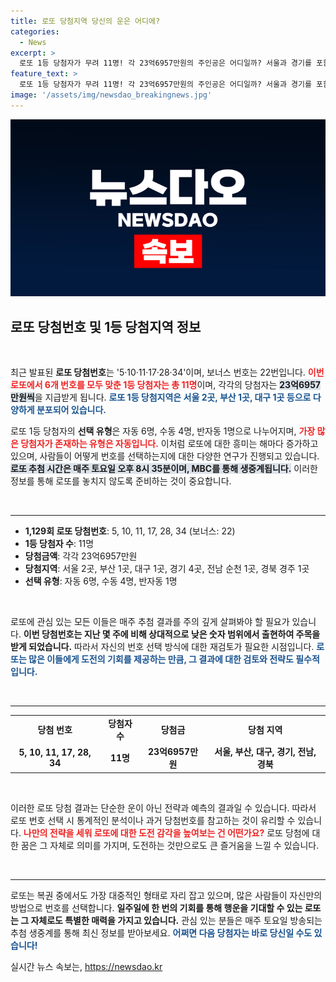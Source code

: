 ```yaml
---
title: 로또 당첨지역 당신의 운은 어디에?
categories:
  - News
excerpt: >
  로또 1등 당첨자가 무려 11명! 각 23억6957만원의 주인공은 어디일까? 서울과 경기를 포함한 전국 당첨지역이 공개된다. 당신도 이번 주 주인공이 될 수 있을까? 
feature_text: >
  로또 1등 당첨자가 무려 11명! 각 23억6957만원의 주인공은 어디일까? 서울과 경기를 포함한 전국 당첨지역이 공개된다. 당신도 이번 주 주인공이 될 수 있을까? 
image: '/assets/img/newsdao_breakingnews.jpg'
---
```


<p><img src="/assets/img/newsdao_breakingnews.jpg" alt="firstkoreanews 속보" /></p>

<h2 data-ke-size="size26">로또 당첨번호 및 1등 당첨지역 정보</h2>

<p data-ke-size="size16">&nbsp;</p>

<p>최근 발표된 <b>로또 당첨번호</b>는 '5·10·11·17·28·34'이며, 보너스 번호는 22번입니다. <b><span style="color: #ee2323;">이번 로또에서 6개 번호를 모두 맞춘 1등 당첨자는 총 11명</span></b>이며, 각각의 당첨자는 <b><span style="background-color: #21538527;">23억6957만원씩</span></b>을 지급받게 됩니다. <b><span style="color: #1a5490;">로또 1등 당첨지역은 서울 2곳, 부산 1곳, 대구 1곳 등으로 다양하게 분포되어 있습니다.</span></b></p>

<p>로또 1등 당첨자의 <b>선택 유형</b>은 자동 6명, 수동 4명, 반자동 1명으로 나누어지며, <b><span style="color: #ee2323;">가장 많은 당첨자가 존재하는 유형은 자동입니다.</span></b> 이처럼 로또에 대한 흥미는 해마다 증가하고 있으며, 사람들이 어떻게 번호를 선택하는지에 대한 다양한 연구가 진행되고 있습니다. <b><span style="background-color: #21538527;">로또 추첨 시간은 매주 토요일 오후 8시 35분이며, MBC를 통해 생중계됩니다.</span></b> 이러한 정보를 통해 로또를 놓치지 않도록 준비하는 것이 중요합니다.</p>

<p data-ke-size="size16">&nbsp;</p> 

<hr />

<ul>
    <li><b>1,129회 로또 당첨번호</b>: 5, 10, 11, 17, 28, 34 (보너스: 22)</li>
    <li><b>1등 당첨자 수</b>: 11명</li>
    <li><b>당첨금액</b>: 각각 23억6957만원</li>
    <li><b>당첨지역</b>: 서울 2곳, 부산 1곳, 대구 1곳, 경기 4곳, 전남 순천 1곳, 경북 경주 1곳</li>
    <li><b>선택 유형</b>: 자동 6명, 수동 4명, 반자동 1명</li>
</ul>

<p data-ke-size="size16">&nbsp;</p>

<p>로또에 관심 있는 모든 이들은 매주 추첨 결과를 주의 깊게 살펴봐야 할 필요가 있습니다. <b>이번 당첨번호는 지난 몇 주에 비해 상대적으로 낮은 숫자 범위에서 출현하여 주목을 받게 되었습니다.</b> 따라서 자신의 번호 선택 방식에 대한 재검토가 필요한 시점입니다. <b><span style="color: #1a5490;">로또는 많은 이들에게 도전의 기회를 제공하는 만큼, 그 결과에 대한 검토와 전략도 필수적입니다.</span></b> </p>

<p data-ke-size="size16">&nbsp;</p>

<hr />

<table style="width: 100%; text-align: center;">
    <tr>
        <td style="text-align: center; height: 17px;"><b>당첨 번호</b></td>
        <td style="text-align: center; height: 17px;"><b>당첨자 수</b></td>
        <td style="text-align: center; height: 17px;"><b>당첨금</b></td>
        <td style="text-align: center; height: 17px;"><b>당첨 지역</b></td>
    </tr>
    <tr>
        <td style="text-align: center; height: 17px;"><b>5, 10, 11, 17, 28, 34</b></td>
        <td style="text-align: center; height: 17px;"><b>11명</b></td>
        <td style="text-align: center; height: 17px;"><b>23억6957만원</b></td>
        <td style="text-align: center; height: 17px;"><b>서울, 부산, 대구, 경기, 전남, 경북</b></td>
    </tr>
</table>

<p data-ke-size="size16">&nbsp;</p>

<p>이러한 로또 당첨 결과는 단순한 운이 아닌 전략과 예측의 결과일 수 있습니다. 따라서 로또 번호 선택 시 통계적인 분석이나 과거 당첨번호를 참고하는 것이 유리할 수 있습니다. <b><span style="color: #ee2323;">나만의 전략을 세워 로또에 대한 도전 감각을 높여보는 건 어떤가요?</span></b> 로또 당첨에 대한 꿈은 그 자체로 의미를 가지며, 도전하는 것만으로도 큰 즐거움을 느낄 수 있습니다. </p>

<p data-ke-size="size16">&nbsp;</p>

<hr />

<p>로또는 복권 중에서도 가장 대중적인 형태로 자리 잡고 있으며, 많은 사람들이 자신만의 방법으로 번호를 선택합니다. <b>일주일에 한 번의 기회를 통해 행운을 기대할 수 있는 로또는 그 자체로도 특별한 매력을 가지고 있습니다.</b> 관심 있는 분들은 매주 토요일 방송되는 추첨 생중계를 통해 최신 정보를 받아보세요. <b><span style="color: #1a5490;">어쩌면 다음 당첨자는 바로 당신일 수도 있습니다!</span></b></p>
실시간 뉴스 속보는, <a href="https://newsdao.kr" rel="dofollow">https://newsdao.kr</a>


